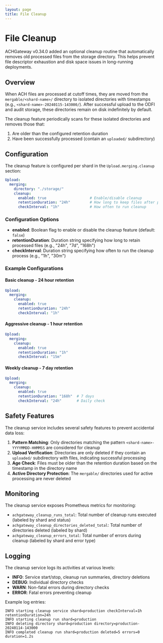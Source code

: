 ```yaml
---
layout: page
title: File Cleanup
---
```


# File Cleanup

ACHGateway v0.34.0 added an optional cleanup routine that automatically removes old processed files from the storage directory. This helps prevent file descriptor exhaustion and disk space issues in long-running deployments.

## Overview

When ACH files are processed at cutoff times, they are moved from the `mergable/<shard-name>/` directory to isolated directories with timestamps (e.g., `<shard-name>-20240115-143000/`). After successful upload to the ODFI and audit storage, these directories remain on disk indefinitely by default.

The cleanup feature periodically scans for these isolated directories and removes those that:
1. Are older than the configured retention duration
2. Have been successfully processed (contain an `uploaded/` subdirectory)

## Configuration

The cleanup feature is configured per shard in the `Upload.merging.cleanup` section:

```yaml
Upload:
  merging:
    directory: "./storage/"
    cleanup:
      enabled: true                    # Enable/disable cleanup
      retentionDuration: "24h"         # How long to keep files after processing
      checkInterval: "1h"              # How often to run cleanup
```

### Configuration Options

- **enabled**: Boolean flag to enable or disable the cleanup feature (default: `false`)
- **retentionDuration**: Duration string specifying how long to retain processed files (e.g., "24h", "7d", "168h")
- **checkInterval**: Duration string specifying how often to run the cleanup process (e.g., "1h", "30m")

### Example Configurations

#### Basic cleanup - 24 hour retention
```yaml
Upload:
  merging:
    cleanup:
      enabled: true
      retentionDuration: "24h"
      checkInterval: "1h"
```

#### Aggressive cleanup - 1 hour retention
```yaml
Upload:
  merging:
    cleanup:
      enabled: true
      retentionDuration: "1h"
      checkInterval: "15m"
```

#### Weekly cleanup - 7 day retention
```yaml
Upload:
  merging:
    cleanup:
      enabled: true
      retentionDuration: "168h"  # 7 days
      checkInterval: "24h"       # Daily check
```

## Safety Features

The cleanup service includes several safety features to prevent accidental data loss:

1. **Pattern Matching**: Only directories matching the pattern `<shard-name>-YYYYMMDD-HHMMSS` are considered for cleanup
2. **Upload Verification**: Directories are only deleted if they contain an `uploaded/` subdirectory with files, indicating successful processing
3. **Age Check**: Files must be older than the retention duration based on the timestamp in the directory name
4. **Active Directory Protection**: The `mergable/` directories used for active processing are never deleted

## Monitoring

The cleanup service exposes Prometheus metrics for monitoring:

- `achgateway_cleanup_runs_total`: Total number of cleanup runs executed (labeled by shard and status)
- `achgateway_cleanup_directories_deleted_total`: Total number of directories deleted (labeled by shard)
- `achgateway_cleanup_errors_total`: Total number of errors during cleanup (labeled by shard and error type)

## Logging

The cleanup service logs its activities at various levels:

- **INFO**: Service start/stop, cleanup run summaries, directory deletions
- **DEBUG**: Individual directory checks
- **WARN**: Non-fatal errors during directory checks
- **ERROR**: Fatal errors preventing cleanup

Example log entries:
```
INFO starting cleanup service shard=production checkInterval=1h retentionDuration=24h
INFO starting cleanup run shard=production
INFO deleting directory shard=production directory=production-20240114-143000
INFO completed cleanup run shard=production deleted=5 errors=0 duration=1.2s
```
